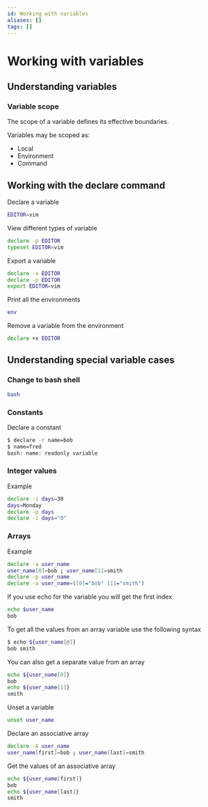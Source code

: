 ```yaml
---
id: Working with variables
aliases: []
tags: []
---
```


# Working with variables

## Understanding variables

### Variable scope

The scope of a variable defines its effective boundaries.

Variables may be scoped as:

- Local
- Environment
- Command

## Working with the declare command

Declare a variable

```bash
EDITOR=vim
```

View different types of variable

```bash
declare -p EDITOR
typeset EDITOR=vim
```

Export a variable

```bash
declare -x EDITOR
declare -p EDITOR
export EDITOR=vim
```

Print all the environments

```bash
env
```

Remove a variable from the environment

```bash
declare +x EDITOR
```

## Understanding special variable cases

### Change to bash shell

```bash
bash
```

### Constants

Declare a constant

```bash
$ declare -r name=bob
$ name=fred
bash: name: readonly variable
```

### Integer values

Example

```bash
declare -i days=30
days=Monday
declare -p days
declare -i days="0"
```

### Arrays

Example

```bash
declare -a user_name
user_name[0]=bob ; user_name[1]=smith
declare -p user_name
declare -a user_name=([0]="bob" [1]="smith")
```

If you use echo for the variable you will get the first index

```bash
echo $user_name
bob
```

To get all the values from an array variable use the following syntax

```bash
$ echo ${user_name[@]}
bob smith
```

You can also get a separate value from an array

```bash
echo ${user_name[0]}
bob
echo ${user_name[1]}
smith
```

Unset a variable

```bash
unset user_name
```

Declare an associative array

```bash
declare -A user_name
user_name[first]=bob ; user_name[last]=smith
```

Get the values of an associative array

```bash
echo ${user_name[first]}
bob
echo ${user_name[last]}
smith
```

